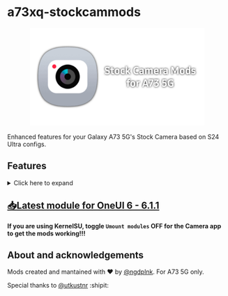 # a73xq-stockcammods

<p align="center">
  <img src="https://raw.githubusercontent.com/ngdplnk/a73xq_stockcammods/refs/heads/main/banner.png" alt="a73xq-stockcammods banner" width="400" />
</p>

Enhanced features for your Galaxy A73 5G's Stock Camera based on S24 Ultra configs.

## Features
<details>
  <summary>Click here to expand</summary>
This module allows you to use the following features:

- High bitrate recording.

- Dual Rec and Fun modes.

- Pro/Pro Video on Front Camera.

- UW Cam support on Pro.

- RAW copies on Pro mode.

- 1000 burst shot max count limit.

- New video resolutions:
  
  All resolutions available for Main Camera:
  - 4k 30/24fps
  - QHD 60/30fps
  - 1080p 24/30/60fps
  - 720p 30fps
  
  All resolutions available for Front Camera:
  - 4k 30/24fps
  - QHD 30fps
  - 1080p 24/30/60/120fps
  - 720p 30fps

- Pro Video features like Histogram, Sound level, Mic input control, Zoom rocker.

- Super Slow-mo capture duration time switch (0.4/0.8s).

- Single Take Highlight Videos, Slow-mo Clips, Collages and multi-camera.

- Front Camera Bokeh effects: Blur, Big circle, Spin, Zoom, Color Point.

- Night/Astro Hyperlapse.

- Anamorphic lens and DOF adapter settings on Camera Assistant.
</details>

## [📥Latest module for OneUI 6 - 6.1.1](https://github.com/ngdplnk/a73xq_stockcammods/releases/latest)

**If you are using KernelSU, toggle `Umount modules` OFF for the Camera app to get the mods working!!!**

## About and acknowledgements
Mods created and mantained with ❤️ by [@ngdplnk](https://github.com/ngdplnk). For A73 5G only.

Special thanks to [@utkustnr](https://github.com/utkustnr) :shipit:
